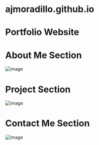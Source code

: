# ajmoradillo.github.io
# Portfolio Website
# About Me Section
![image](https://user-images.githubusercontent.com/49711070/57306900-2ece4500-7116-11e9-9886-f8ab6501a7c1.png)
# Project Section
![image](https://user-images.githubusercontent.com/49711070/57307008-6210d400-7116-11e9-873e-eee3e81d2dba.png)
# Contact Me Section
![image](https://user-images.githubusercontent.com/49711070/57307141-9a181700-7116-11e9-9df3-61b097b9d5f2.png)
